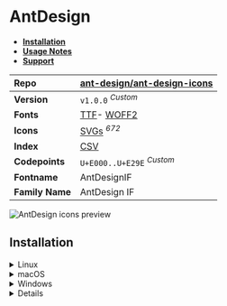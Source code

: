 # AntDesign

- [**Installation**](#installation)
- [**Usage Notes**](#usage-notes)
- [**Support**](#support)

| Repo            | [ant-design/ant-design-icons](https://github.com/ant-design/ant-design-icons)                                                                                                    |
| :-------------- | -------------------------------------------------------------------------------------------------------------------------------------------------------------------------------- |
| **Version**     | `v1.0.0` <sup>_Custom_</sup>                                                                                                                                                     |
| **Fonts**       | [TTF](https://raw.githubusercontent.com/iconicFonts/if/main/fonts/TTF/AntDesign.ttf)- [WOFF2](https://raw.githubusercontent.com/iconicFonts/if/main/fonts/WOFF2/AntDesign.woff2) |
| **Icons**       | [SVGs](https://github.com/iconicFonts/if/tree/main/packs/AntDesign/svgs) <sup>_672_</sup>                                                                                        |
| **Index**       | [CSV](https://github.com/iconicFonts/if/blob/main/indices/AntDesign.csv)                                                                                                         |
| **Codepoints**  | `U+E000..U+E29E` <sup>_Custom_</sup>                                                                                                                                             |
| **Fontname**    | AntDesignIF                                                                                                                                                                      |
| **Family Name** | AntDesign IF                                                                                                                                                                     |

<picture>
  <source media="(prefers-color-scheme: dark)" srcset="https://raw.githubusercontent.com/iconicFonts/if/main/imgs/AntDesign_dark.png">
  <img alt="AntDesign icons preview" src="https://raw.githubusercontent.com/iconicFonts/if/main/imgs/AntDesign_light.png">
</picture>

## Installation

<details>

<summary>Linux</summary>

```sh
curl -o ~/.local/share/fonts/AntDesign.ttf https://raw.githubusercontent.com/iconicFonts/if/main/fonts/TTF/AntDesign.ttf
```

Refresh font cache:

```sh
fc-cache -f ~/.local/share/fonts
```

</details>

<details>

<summary>macOS</summary>

```sh
curl -o ~/Library/Fonts/AntDesign.ttf https://raw.githubusercontent.com/iconicFonts/if/main/fonts/TTF/AntDesign.ttf
```

</details>

<details>

<summary>Windows</summary>

```sh
curl -o C:\Windows\Fonts\AntDesign.ttf https://raw.githubusercontent.com/iconicFonts/if/main/fonts/TTF/AntDesign.ttf
```

</details>

<details>

## Usage Notes

> [!NOTE]
>
> 1. The suffixes of icons were adjusted from `-square` and `-circle` to `-N`, where `N` represents a number, until a unique icon name was found.
> 2. Icons come without [twotone style](https://github.com/ant-design/ant-design-icons/tree/master/packages/icons-svg/svg/twotone).
> 3. **AntDesign** font is standalone and has its own [codepoints](https://github.com/iconicFonts/if/blob/main/indices/AntDesign.csv), which are different from those in the [IF](https://github.com/iconicFonts/if/blob/main/indices/if.csv) font[^1].

> [!IMPORTANT]
> The [codepoints](https://github.com/iconicFonts/if/blob/main/indices/AntDesign.csv) for the **AntDesign** font remain unchanged and will not alter in the future, ensuring that you can use the font safely even when new versions are released.

## Support

If you've found this project helpful, a little love goes a long way. Give it a :star: or share it around.

[^1]: The first glyph for the **AntDesign** font starts from codepoint `E000`, while for the **iPack** font, it starts from `FD36A`.
